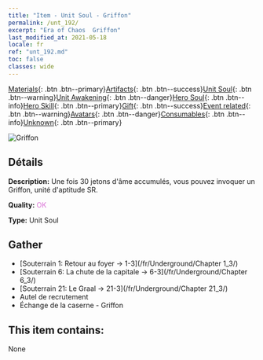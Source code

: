 ```yaml
---
title: "Item - Unit Soul - Griffon"
permalink: /unt_192/
excerpt: "Era of Chaos  Griffon"
last_modified_at: 2021-05-18
locale: fr
ref: "unt_192.md"
toc: false
classes: wide
---
```

 [Materials](/ItemsFR/){: .btn .btn--primary}[Artifacts](/ItemsFR/Artifacts/){: .btn .btn--success}[Unit Soul](/ItemsFR/UnitSoul/){: .btn .btn--warning}[Unit Awakening](/ItemsFR/UnitAwakening/){: .btn .btn--danger}[Hero Soul](/ItemsFR/HeroSoul/){: .btn .btn--info}[Hero Skill](/ItemsFR/HeroSkill/){: .btn .btn--primary}[Gift](/ItemsFR/Gift/){: .btn .btn--success}[Event related](/ItemsFR/Events/){: .btn .btn--warning}[Avatars](/ItemsFR/Avatars/){: .btn .btn--danger}[Consumables](/ItemsFR/Consumables/){: .btn .btn--info}[Unknown](/ItemsFR/Unknown/){: .btn .btn--primary}

 ![Griffon](/images/u/ti_shijiu.jpg)

## Détails
 **Description:** Une fois 30 jetons d'âme accumulés, vous pouvez invoquer un Griffon, unité d'aptitude SR.

 **Quality:** <span style="color: #DA70D6">OK</span>

 **Type:** Unit Soul

## Gather

*    [Souterrain 1: Retour au foyer -> 1-3](/fr/Underground/Chapter 1_3/) 
*    [Souterrain 6: La chute de la capitale -> 6-3](/fr/Underground/Chapter 6_3/) 
*    [Souterrain 21: Le Graal -> 21-3](/fr/Underground/Chapter 21_3/) 
*    Autel de recrutement 
*    Échange de la caserne - Griffon 

## This item contains:

  None


